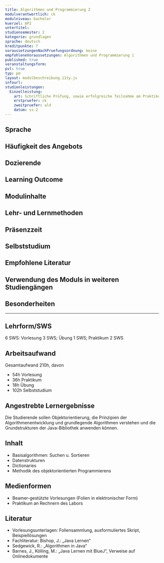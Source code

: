 ```yaml
---
title: Algorithmen und Programmierung 2
modulverantwortlich: ck
modulniveau: bachelor
kuerzel: AP2
untertitel:
studiensemester: 2
kategorie: grundlagen
sprache: deutsch
kreditpunkte: 7
voraussetzungenNachPruefungsordnung: keine
empfohleneVoraussetzungen: Algorithmen und Programmierung 1
published: true
veranstaltungsform: 
pvl: true
typ: pm
layout: modulbeschreibung.11ty.js
infourl: 
studienleistungen:
  Einzelleistung:
    art: Schriftliche Prüfung, sowie erfolgreiche Teilnahme am Praktikum als Prüfungsvorleistung
    erstpruefer: ck
    zweitpruefer: ald
    datum: ss-2
---
```


## Sprache

## Häufigkeit des Angebots

## Dozierende

## Learning Outcome

## Modulinhalte

## Lehr- und Lernmethoden

## Präsenzzeit

## Selbststudium

## Empfohlene Literatur

## Verwendung des Moduls in weiteren Studiengängen

## Besonderheiten

--- 

## Lehrform/SWS

6 SWS: Vorlesung 3 SWS; Übung 1 SWS; Praktikum 2 SWS

## Arbeitsaufwand

Gesamtaufwand 210h, davon 

- 54h Vorlesung 
- 36h Praktikum
- 18h Übung
- 102h Selbststudium 

## Angestrebte Lernergebnisse

Die Studierende sollen Objektorientierung, die Prinzipien der Algorithmenentwicklung und grundlegende Algorithmen verstehen und die Grundstrukturen der Java-Bibliothek anwenden können.

## Inhalt
* Basisalgorithmen: Suchen u. Sortieren
* Datenstrukturen
* Dictionaries
* Methodik des objektorientierten Programmierens


## Medienformen

* Beamer-gestützte Vorlesungen (Folien in elektronischer Form) 
* Praktikum an Rechnern des Labors

## Literatur

- Vorlesungsunterlagen: Foliensammlung, ausformuliertes Skript, Beispiellösungen
- Fachliteratur: Bishop, J.: „Java Lernen“
- Sedgewick, R.: „Algorithmen in Java“
- Barnes, J., Kölling, M.: „Java Lernen mit BlueJ“, Verweise auf Onlinedokumente

